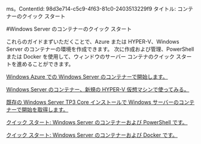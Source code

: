 ms。ContentId: 98d3e714-c5c9-4f63-81c0-2403513229f9
タイトル: コンテナーのクイック スタート

#Windows Server のコンテナーのクイック スタート

これらのガイドまずいただくことで、Azure または HYPER-V、Windows Server のコンテナーの環境を作成できます。
次に作成および管理、PowerShell または Docker を使用して、ウィンドウのサーバー コンテナのクイック スタートを進めることができます。

[Windows Azure での Windows Server のコンテナーで開始します。](./azure_setup.md)

[Windows Server のコンテナー、新規の HYPER-V 仮想マシンで使ってみる。](./container_setup.md)

[既存の Windows Server TP3 Core インストールで Windows サーバーのコンテナーで開始を取得します。](./inplace_setup.md)

[クイック スタート: Windows Server のコンテナーおよび PowerShell です。](./manage_powershell.md)

[クイック スタート: Windows Server のコンテナーおよび Docker です。](./manage_docker.md)



